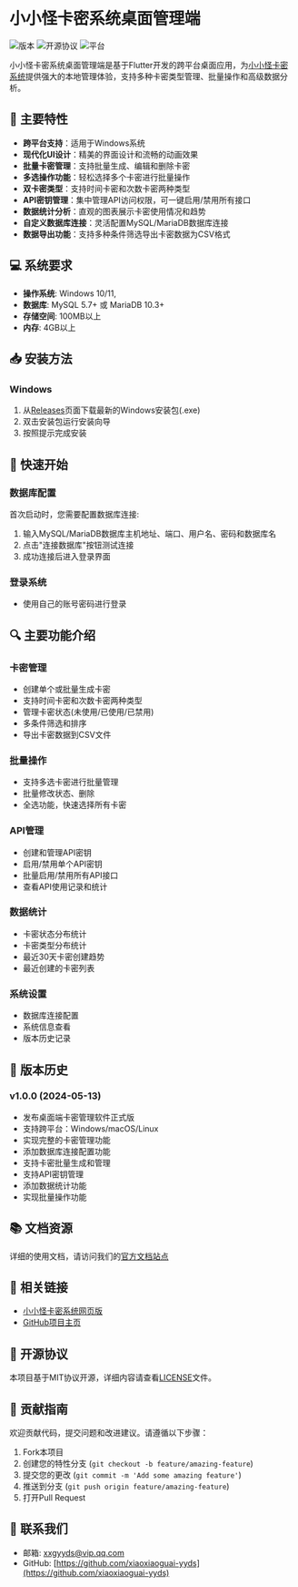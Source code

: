 # 小小怪卡密系统桌面管理端

![版本](https://img.shields.io/badge/版本-1.0.0-blue)
![开源协议](https://img.shields.io/badge/协议-MIT-green)
![平台](https://img.shields.io/badge/平台-Windows)

小小怪卡密系统桌面管理端是基于Flutter开发的跨平台桌面应用，为[小小怪卡密系统](https://xiaoxiaoguai-yyds.github.io/xxgkami.github.io/)提供强大的本地管理体验，支持多种卡密类型管理、批量操作和高级数据分析。

## 🌟 主要特性

- **跨平台支持**：适用于Windows系统
- **现代化UI设计**：精美的界面设计和流畅的动画效果
- **批量卡密管理**：支持批量生成、编辑和删除卡密
- **多选操作功能**：轻松选择多个卡密进行批量操作
- **双卡密类型**：支持时间卡密和次数卡密两种类型
- **API密钥管理**：集中管理API访问权限，可一键启用/禁用所有接口
- **数据统计分析**：直观的图表展示卡密使用情况和趋势
- **自定义数据库连接**：灵活配置MySQL/MariaDB数据库连接
- **数据导出功能**：支持多种条件筛选导出卡密数据为CSV格式

## 💻 系统要求

- **操作系统**: Windows 10/11,
- **数据库**: MySQL 5.7+ 或 MariaDB 10.3+
- **存储空间**: 100MB以上
- **内存**: 4GB以上

## 📥 安装方法

### Windows
1. 从[Releases](https://github.com/xiaoxiaoguai-yyds/xxgkamiexe/releases)页面下载最新的Windows安装包(.exe)
2. 双击安装包运行安装向导
3. 按照提示完成安装

## 🚀 快速开始

### 数据库配置

首次启动时，您需要配置数据库连接:

1. 输入MySQL/MariaDB数据库主机地址、端口、用户名、密码和数据库名
2. 点击"连接数据库"按钮测试连接
3. 成功连接后进入登录界面

### 登录系统

- 使用自己的账号密码进行登录

## 🔍 主要功能介绍

### 卡密管理
- 创建单个或批量生成卡密
- 支持时间卡密和次数卡密两种类型
- 管理卡密状态(未使用/已使用/已禁用)
- 多条件筛选和排序
- 导出卡密数据到CSV文件

### 批量操作
- 支持多选卡密进行批量管理
- 批量修改状态、删除
- 全选功能，快速选择所有卡密

### API管理
- 创建和管理API密钥
- 启用/禁用单个API密钥
- 批量启用/禁用所有API接口
- 查看API使用记录和统计

### 数据统计
- 卡密状态分布统计
- 卡密类型分布统计
- 最近30天卡密创建趋势
- 最近创建的卡密列表

### 系统设置
- 数据库连接配置
- 系统信息查看
- 版本历史记录

## 📝 版本历史

### v1.0.0 (2024-05-13)
- 发布桌面端卡密管理软件正式版
- 支持跨平台：Windows/macOS/Linux
- 实现完整的卡密管理功能
- 添加数据库连接配置功能
- 支持卡密批量生成和管理
- 支持API密钥管理
- 添加数据统计功能
- 实现批量操作功能

## 📚 文档资源

详细的使用文档，请访问我们的[官方文档站点](https://xiaoxiaoguai-yyds.github.io/xxgkami.github.io/docx.html)

## 🔗 相关链接

- [小小怪卡密系统网页版](https://xiaoxiaoguai-yyds.github.io/xxgkami.github.io/)
- [GitHub项目主页](https://github.com/xiaoxiaoguai-yyds/xxgkami)

## 📄 开源协议

本项目基于MIT协议开源，详细内容请查看[LICENSE](LICENSE)文件。

## 👥 贡献指南

欢迎贡献代码，提交问题和改进建议。请遵循以下步骤：

1. Fork本项目
2. 创建您的特性分支 (`git checkout -b feature/amazing-feature`)
3. 提交您的更改 (`git commit -m 'Add some amazing feature'`)
4. 推送到分支 (`git push origin feature/amazing-feature`)
5. 打开Pull Request

## 📮 联系我们

- 邮箱: xxgyyds@vip.qq.com
- GitHub: [https://github.com/xiaoxiaoguai-yyds](https://github.com/xiaoxiaoguai-yyds)
